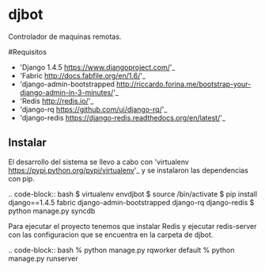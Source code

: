 djbot
======

Controlador de maquinas remotas.

#Requisitos
* 'Django 1.4.5 <https://www.djangoproject.com/>'_
* 'Fabric <http://docs.fabfile.org/en/1.6/>'_
* 'django-admin-bootstrapped <http://riccardo.forina.me/bootstrap-your-django-admin-in-3-minutes/>'_
* 'Redis <http://redis.io/>'_
* 'django-rq <https://github.com/ui/django-rq/>'_
* 'django-redis <https://django-redis.readthedocs.org/en/latest/>'_


Instalar <a id="instalar"/>
--------

El desarrollo del sistema se llevo a cabo con 'virtualenv <https://pypi.python.org/pypi/virtualenv>'_ y se instalaron las dependencias con pip.

.. code-block:: bash
   $ virtualenv envdjbot
   $ source <path envdjbot>/bin/activate
   $ pip install django==1.4.5 fabric django-admin-bootstrapped django-rq django-redis
   $ python manage.py syncdb
  
Para ejecutar el proyecto tenemos que instalar Redis y ejecutar redis-server con las configuracion que se encuentra en la carpeta de djbot.

.. code-block:: bash
   % python manage.py rqworker default
   % python manage.py runserver